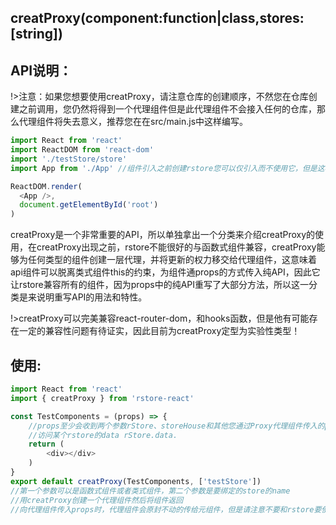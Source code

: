 ## **creatProxy**(component:function|class,stores:[string])

## API说明：

!>注意：如果您想要使用creatProxy，请注意仓库的创建顺序，不然您在仓库创建之前调用，您仍然将得到一个代理组件但是此代理组件不会接入任何的仓库，那么代理组件将失去意义，推荐您在在src/main.js中这样编写。

```javascript
import React from 'react'
import ReactDOM from 'react-dom'
import './testStore/store'
import App from './App' //组件引入之前创建rstore您可以仅引入而不使用它，但是这样就可以在所有的组件创建之前就为creatProxy准备好需要对接的rstore实例。

ReactDOM.render(
  <App />,
  document.getElementById('root')
)

```

creatProxy是一个非常重要的API，所以单独拿出一个分类来介绍creatProxy的使用，在creatProxy出现之前，rstore不能很好的与函数式组件兼容，creatProxy能够为任何类型的组件创建一层代理，并将更新的权力移交给代理组件，这意味着api组件可以脱离类式组件this的约束，为组件通props的方式传入纯API，因此它让rstore兼容所有的组件，因为props中的纯API重写了大部分方法，所以这一分类是来说明重写API的用法和特性。 


!>creatProxy可以完美兼容react-router-dom，和hooks函数，但是他有可能存在一定的兼容性问题有待证实，因此目前为creatProxy定型为实验性类型！

## 使用:
```javascript
import React from 'react'
import { creatProxy } from 'rstore-react'

const TestComponents = (props) => { 
    //props至少会收到两个参数rStore、storeHouse和其他您通过Proxy代理组件传入的props参数，其中rStore是专门为代理组件封装的方法，storeHouse是您绑定的原生rstore实例
    //访问某个rstore的data rStore.data.
    return (
        <div></div>
    )
}
export default creatProxy(TestComponents, ['testStore']) 
//第一个参数可以是函数式组件或者类式组件，第二个参数是要绑定的store的name
//用creatProxy创建一个代理组件然后将组件返回
//向代理组件传入props时，代理组件会原封不动的传给元组件，但是请注意不要和rstore要使用的属性名重复，否则会被rstore的属性覆盖。
```